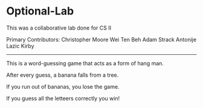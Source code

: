 # Optional-Lab

This was a collaborative lab done for CS II

Primary Contributors:
Christopher Moore
Wei Ten Beh
Adam Strack
Antonije Lazic
Kirby



-----------------------------------------------------

This is a word-guessing game that acts as a form of hang man.

After every guess, a banana falls from a tree.

If you run out of bananas, you lose the game.

If you guess all the letteers correctly you win!
